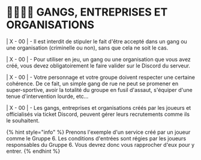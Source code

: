 # 👨👨👦👦 GANGS, ENTREPRISES ET ORGANISATIONS

\| X - 00 | - Il est interdit de stipuler le fait d'être accepté dans un gang ou une organisation (criminelle ou non), sans que cela ne soit le cas.

\| X - 00 | - Pour utiliser en jeu, un gang ou une organisation que vous avez créé, vous devez obligatoirement le faire valider sur le Discord du serveur.

\| X - 00 | - Votre personnage et votre groupe doivent respecter une certaine cohérence. De ce fait, un simple gang de rue ne peut se promener en super-sportive, avoir la totalité du groupe en fusil d'assaut, s'équiper d'une tenue d'intervention lourde, etc...

\| X - 00 | - Les gangs, entreprises et organisations créés par les joueurs et officialisés via ticket Discord, peuvent gérer leurs recrutements comme ils le souhaitent.

{% hint style="info" %}
&#x20;Prenons l'exemple d'un service créé par un joueur comme le Gruppe 6. Les conditions d'entrées sont régies par les joueurs responsables du Gruppe 6. Vous devrez donc vous rapprocher d'eux pour y entrer.
{% endhint %}


